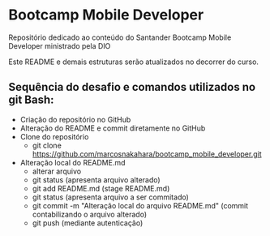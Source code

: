 # Bootcamp Mobile Developer
Repositório dedicado ao conteúdo do Santander Bootcamp Mobile Developer ministrado pela DIO

Este README e demais estruturas serão atualizados no decorrer do curso.

## Sequência do desafio e comandos utilizados no git Bash:
 - Criação do repositório no GitHub
 - Alteração do README e commit diretamente no GitHub
 - Clone do repositório
     - git clone https://github.com/marcosnakahara/bootcamp_mobile_developer.git
 - Alteração local do README.md 
     - alterar arquivo
     - git status (apresenta arquivo alterado)
     - git add README.md (stage README.md)
     - git status (apresenta arquivo a ser commitado)
     - git commit -m "Alteração local do arquivo README.md" (commit contabilizando o arquivo alterado)
     - git push (mediante autenticação)